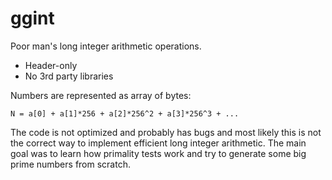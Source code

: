 # ggint
Poor man's long integer arithmetic operations.

- Header-only
- No 3rd party libraries

Numbers are represented as array of bytes:

`N = a[0] + a[1]*256 + a[2]*256^2 + a[3]*256^3 + ...`

The code is not optimized and probably has bugs and most likely this is not the correct way to implement efficient long
integer arithmetic. The main goal was to learn how primality tests work and try to generate some big prime numbers from
scratch.
